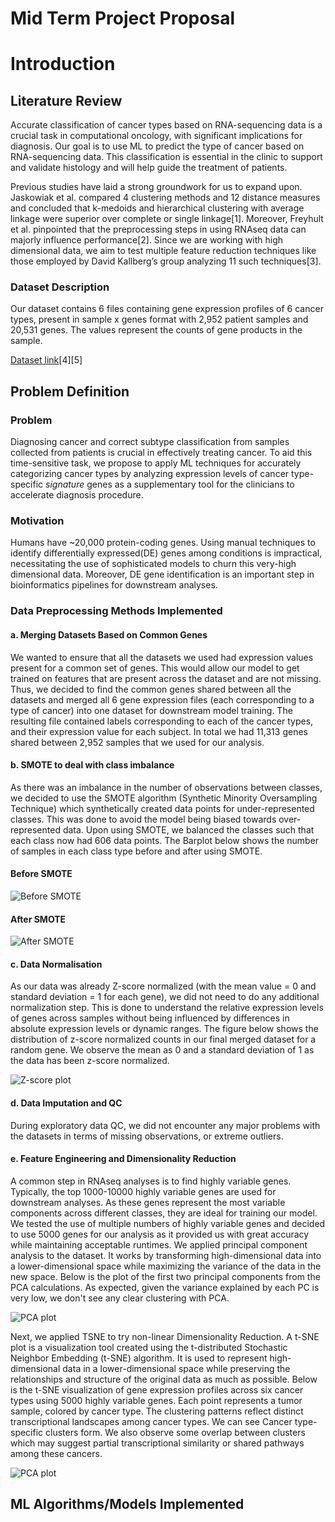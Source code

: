 # Mid Term Project Proposal 
# Introduction  

## Literature Review  

Accurate classification of cancer types based on RNA-sequencing data is a crucial task in computational oncology, with significant implications for diagnosis. Our goal is to use ML to predict the type of cancer based on RNA-sequencing data. This classification is essential in the clinic to support and validate histology and will help guide the treatment of patients.

Previous studies have laid a strong groundwork for us to expand upon. Jaskowiak et al. compared 4 clustering methods and 12 distance measures and concluded that k-medoids and hierarchical clustering with average linkage were superior over complete or single linkage[1]. Moreover, Freyhult et al. pinpointed that the preprocessing steps in using RNAseq data can majorly influence performance[2]. Since we are working with high dimensional data, we aim to test multiple feature reduction techniques like those employed by David Kallberg’s group analyzing 11 such techniques[3].

### Dataset Description

Our dataset contains 6 files containing gene expression profiles of 6 cancer types, present in sample x genes format with 2,952 patient samples and 20,531 genes. The values represent the counts of gene products in the sample.

[Dataset link](http://zenodo.org/records/8192916)[4][5]

## Problem Definition

### Problem
Diagnosing cancer and correct subtype classification from samples collected from patients is crucial in effectively treating cancer. To aid this time-sensitive task, we propose to apply ML techniques for accurately categorizing cancer types by analyzing expression levels of cancer type-specific *signature* genes as a supplementary tool for the clinicians to accelerate diagnosis procedure.

### Motivation
Humans have ~20,000 protein-coding genes. Using manual techniques to identify differentially expressed(DE) genes among conditions is impractical, necessitating the use of sophisticated models to churn this very-high dimensional data. Moreover, DE gene identification is an important step in bioinformatics pipelines for downstream analyses.

### Data Preprocessing Methods Implemented

#### a. Merging Datasets Based on Common Genes
We wanted to ensure that all the datasets we used had expression values present for a common set of genes. This would allow our model to get trained on features that are present across the dataset and are not missing. Thus, we decided to find the common genes shared between all the datasets and merged all 6 gene expression files (each corresponding to a type of cancer) into one dataset for downstream model training. The resulting file contained labels corresponding to each of the cancer types, and their expression value for each subject. In total we had 11,313 genes shared between 2,952 samples that we used for our analysis.

#### b. SMOTE to deal with class imbalance
As there was an imbalance in the number of observations between classes, we decided to use the SMOTE algorithm (Synthetic Minority Oversampling Technique) which synthetically created data points for under-represented classes. This was done to avoid the model being biased towards over-represented data. Upon using SMOTE, we balanced the classes such that each class now had 606 data points.
The Barplot below shows the number of samples in each class type before and after using SMOTE.

#### Before SMOTE
![Before SMOTE](Figures/Bar_bef_Smote.png)

#### After SMOTE
![After SMOTE](Figures/Bar_aft_Smote.png)

#### c. Data Normalisation
As our data was already Z-score normalized (with the mean value = 0 and standard deviation = 1 for each gene), we did not need to do any additional normalization step. This is done to understand the relative expression levels of genes across samples without being influenced by differences in absolute expression levels or dynamic ranges. The figure below shows the distribution of z-score normalized counts in our final merged dataset for a random gene. We observe the mean as 0 and a standard deviation of 1 as the data has been z-score normalized.

![Z-score plot](Figures/z_score_plot.png)

#### d. Data Imputation and QC
During exploratory data QC, we did not encounter any major problems with the datasets in terms of missing observations, or extreme outliers. 

#### e. Feature Engineering and Dimensionality Reduction
A common step in RNAseq analyses is to find highly variable genes. Typically, the top 1000-10000 highly variable genes are used for downstream analyses. As these genes represent the most variable components across different classes, they are ideal for training our model. We tested the use of multiple numbers of highly variable genes and decided to use 5000 genes for our analysis as it provided us with great accuracy while maintaining acceptable runtimes.
We applied principal component analysis to the dataset. It works by transforming high-dimensional data into a lower-dimensional space while maximizing the variance of the data in the new space. Below is the plot of the first two principal components from the PCA calculations. As expected, given the variance explained by each PC is very low, we don't see any clear clustering with PCA. 

![PCA plot](Figures/PCA_plot_bef.png)

Next, we applied TSNE to try non-linear Dimensionality Reduction. A t-SNE plot is a visualization tool created using the t-distributed Stochastic Neighbor Embedding (t-SNE) algorithm. It is used to represent high-dimensional data in a lower-dimensional space while preserving the relationships and structure of the original data as much as possible. Below is the t-SNE visualization of gene expression profiles across six cancer types using 5000 highly variable genes. Each point represents a tumor sample, colored by cancer type. The clustering patterns reflect distinct transcriptional landscapes among cancer types. We can see Cancer type-specific clusters form. We also observe some overlap between clusters which may suggest partial transcriptional similarity or shared pathways among these cancers. 

![PCA plot](Figures/PCA_plot.png)

## ML Algorithms/Models Implemented